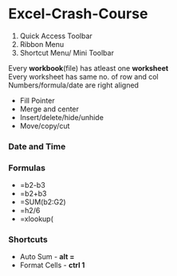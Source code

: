# Excel-Crash-Course

1. Quick Access Toolbar
2. Ribbon Menu
3. Shortcut Menu/ Mini Toolbar

Every **workbook**(file) has atleast one **worksheet**<br/>
Every worksheet has same no. of row and col<br/>
Numbers/formula/date are right aligned<br/>

* Fill Pointer
* Merge and center
* Insert/delete/hide/unhide
* Move/copy/cut


### Date and Time

### Formulas
* =b2-b3
* =b2+b3
* =SUM(b2:G2)
* =h2/6
* =xlookup(

### Shortcuts
* Auto Sum - **alt =**
* Format Cells - **ctrl 1**



